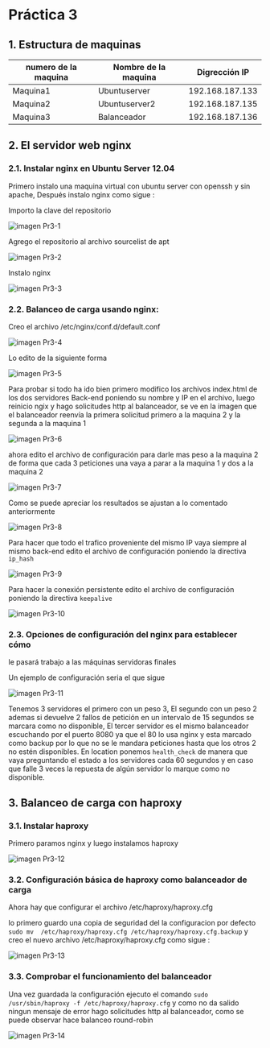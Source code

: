 # Práctica 3

## 1. Estructura de  maquinas

numero de la maquina|Nombre de la maquina | Digrección IP
-----------|------------ | -------------
Maquina1 | Ubuntuserver | 192.168.187.133
Maquina2 | Ubuntuserver2 | 192.168.187.135
Maquina3 | Balanceador	|	192.168.187.136



## 2. El servidor web nginx

### 2.1. Instalar nginx en Ubuntu Server 12.04

Primero instalo una maquina virtual  con ubuntu server con openssh y sin apache, Después instalo nginx  como sigue :

Importo la  clave del repositorio 

![imagen Pr3-1](https://github.com/NAEL1/SWAP2015/blob/master/practica3/Pr3-1.png)

Agrego  el repositorio al archivo sourcelist de apt

![imagen Pr3-2](https://github.com/NAEL1/SWAP2015/blob/master/practica3/Pr3-2.png)

Instalo nginx

![imagen Pr3-3](https://github.com/NAEL1/SWAP2015/blob/master/practica3/Pr3-3.png)

### 2.2. Balanceo de carga usando nginx:

Creo el archivo /etc/nginx/conf.d/default.conf 

![imagen Pr3-4](https://github.com/NAEL1/SWAP2015/blob/master/practica3/Pr3-4.png)

Lo edito de la siguiente forma 

![imagen Pr3-5](https://github.com/NAEL1/SWAP2015/blob/master/practica3/Pr3-5.png)

Para probar si todo ha ido bien primero modifico los archivos index.html de los dos servidores Back-end  poniendo su nombre y IP en el archivo, luego reinicio ngix y hago solicitudes http al balanceador, se ve en la imagen que el balanceador reenvía la primera solicitud primero a la maquina 2 y la segunda a la maquina 1

![imagen Pr3-6](https://github.com/NAEL1/SWAP2015/blob/master/practica3/Pr3-6.png)


ahora edito el archivo de configuración para darle mas  peso a la maquina 2 de forma que cada 3 peticiones una vaya a parar a la maquina 1  y dos a la maquina 2

![imagen Pr3-7](https://github.com/NAEL1/SWAP2015/blob/master/practica3/Pr3-7.png)

Como se puede apreciar los resultados se ajustan a lo comentado anteriormente 

![imagen Pr3-8](https://github.com/NAEL1/SWAP2015/blob/master/practica3/Pr3-8.png)

Para hacer que todo el trafico proveniente del mismo IP vaya siempre al mismo back-end edito el archivo de configuración poniendo la directiva `ip_hash`

![imagen Pr3-9](https://github.com/NAEL1/SWAP2015/blob/master/practica3/Pr3-9.png)

Para hacer la conexión persistente edito el archivo de configuración poniendo la directiva `keepalive`

![imagen Pr3-10](https://github.com/NAEL1/SWAP2015/blob/master/practica3/Pr3-10.png)

### 2.3. Opciones de configuración del nginx para establecer cómo
le pasará trabajo a las máquinas servidoras finales

Un ejemplo de configuración seria el que sigue

![imagen Pr3-11](https://github.com/NAEL1/SWAP2015/blob/master/practica3/Pr3-11.png)

Tenemos 3 servidores el primero con un peso 3, El segundo con un peso 2 ademas si devuelve 2 fallos de petición en un intervalo de 15 segundos se marcara como no disponible, El tercer servidor es el mismo balanceador escuchando por el puerto 8080 ya que el 80 lo usa nginx  y esta marcado como backup  por lo que no se le mandara peticiones hasta que los otros 2 no estén disponibles.
En location ponemos `health_check` de manera que vaya preguntando el estado a los servidores cada 
 60 segundos y en caso que falle 3 veces la repuesta de algún servidor lo marque como no disponible.


## 3. Balanceo de carga con haproxy

### 3.1. Instalar haproxy

Primero paramos nginx y luego instalamos haproxy

![imagen Pr3-12](https://github.com/NAEL1/SWAP2015/blob/master/practica3/Pr3-12.png)

### 3.2. Configuración básica de haproxy como balanceador de carga

Ahora hay que configurar el archivo /etc/haproxy/haproxy.cfg

lo primero guardo una copia de seguridad del la configuracion por defecto `sudo mv  /etc/haproxy/haproxy.cfg /etc/haproxy/haproxy.cfg.backup` y creo el nuevo archivo /etc/haproxy/haproxy.cfg como sigue :

![imagen Pr3-13](https://github.com/NAEL1/SWAP2015/blob/master/practica3/Pr3-13.png)

### 3.3. Comprobar el funcionamiento del balanceador

Una vez guardada la configuración ejecuto el comando `sudo /usr/sbin/haproxy -f /etc/haproxy/haproxy.cfg` y como no da salido ningun mensaje de error hago solicitudes http al balanceador, como se puede observar hace balanceo round-robin

![imagen Pr3-14](https://github.com/NAEL1/SWAP2015/blob/master/practica3/Pr3-14.png)
